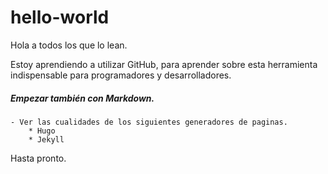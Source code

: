 # hello-world

Hola a todos los que lo lean.

Estoy aprendiendo a utilizar GitHub, para aprender sobre esta herramienta indispensable para
programadores y desarrolladores.

##### Empezar también con Markdown.
	- Ver las cualidades de los siguientes generadores de paginas.
		* Hugo
		* Jekyll

Hasta pronto.
